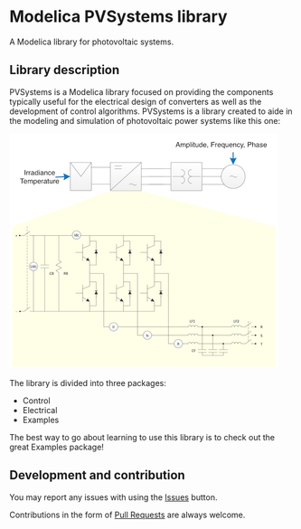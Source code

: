 # Modelica PVSystems library

A Modelica library for photovoltaic systems.

## Library description

PVSystems is a Modelica library focused on providing the components typically useful for the electrical design of converters as well as the development of control algorithms. PVSystems is a library created to aide in the modeling and simulation of photovoltaic power systems like this one:

![TypicalSystem](PVSystems/Resources/Images/TypicalSystem.png)

The library is divided into three packages:

- Control
- Electrical
- Examples

The best way to go about learning to use this library is to check out the great Examples package!

## Development and contribution

You may report any issues with using the [Issues](https://github.com/raulrpearson/PVSystems/issues) button.

Contributions in the form of [Pull Requests](https://github.com/raulrpearson/PVSystems/pulls) are always welcome.
